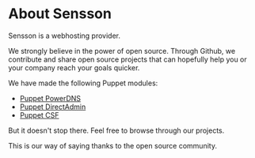 # About Sensson

Sensson is a webhosting provider.

We strongly believe in the power of open source. Through Github, 
we contribute and share open source projects that can hopefully 
help you or your company reach your goals quicker.

We have made the following Puppet modules:

- [Puppet PowerDNS](https://github.com/sensson/puppet-powerdns)
- [Puppet DirectAdmin](https://github.com/sensson/puppet-directadmin)
- [Puppet CSF](https://github.com/sensson/puppet-csf)

But it doesn't stop there. Feel free to browse through our projects.

This is our way of saying thanks to the open source community.
